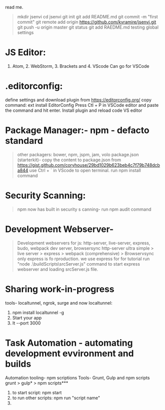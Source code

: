 read me.
>mkdir jsenvi
>cd jsenvi
>git init
>git add README.md
>git commit -m "first commit"
>git remote add origin https://github.com/kvramire/jsenvi.git
>git push -u origin master
>git status
>git add RAEDME.md
testing global settings

JS Editor:
======================================
1. Atom, 2. WebStorm, 3. Brackets and 4. VScode
Can go for VSCode

.editorconfig: 
======================================
define settings and download plugin from https://editorconfig.org/
copy command: ext install EditorConfig
Press Ctl + P in VSCode editor and paste the command and hit enter.  Install plugin and reload code VS editor

Package Manager:- npm - defacto standard
======================================
> other packagers: bower, npm, jspm, jam, volo
> package.json (starterkit)- copy the content to package.json from https://gist.github.com/coryhouse/29bd1029b623beb4c7f79b748dcba844
> use Ctrl + ` in VScode to open terminal.
> run npm install command
>

Security Scanning:
======================================
> npm now has built in security s canning- run npm audit command

Development Webserver-
======================================
> Development webservers for js: http-server, live-server, express, budo, webpack dev server, browsersync
> http-server ultra simple > live server > express > webpack (comprehensive) > Browservsync 
> only express is fo rproduction.
> we use express for for tutorial
> run "node .\buildScripts\srcServer.js" command to start express webserver and loading srcServer.js file.

Sharing work-in-progress
=====================================
tools- localtunnel, ngrok, surge and now
localtunnel: 
1. npm install localtunnel -g 
2. Start your app
3. lt --port 3000

Task Automation - automating development evvironment and builds
================================================================
Automation tooling- npm scriptions
Tools- Grunt, Gulp and npm scripts
grunt > gulp* > npm scripts***

1. to start script: npm start
2. to run other scripts: npm run "script name"
3. 



























